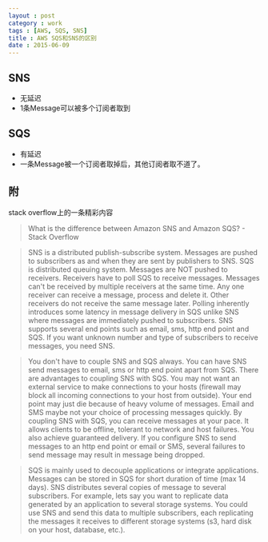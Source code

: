 ```yaml
---
layout : post
category : work
tags : [AWS, SQS, SNS]
title : AWS SQS和SNS的区别
date : 2015-06-09
---
```


## SNS

- 无延迟
- 1条Message可以被多个订阅者取到

## SQS
- 有延迟
- 一条Message被一个订阅者取掉后，其他订阅者取不道了。

## 附

stack overflow上的一条精彩内容

> What is the difference between Amazon SNS and Amazon SQS? - Stack Overflow

> SNS is a distributed publish-subscribe system. Messages are pushed to subscribers as and when they are sent by publishers to SNS. SQS is distributed queuing system. Messages are NOT pushed to receivers. Receivers have to poll SQS to receive messages. Messages can't be received by multiple receivers at the same time. Any one receiver can receive a message, process and delete it. Other receivers do not receive the same message later. Polling inherently introduces some latency in message delivery in SQS unlike SNS where messages are immediately pushed to subscribers. SNS supports several end points such as email, sms, http end point and SQS. If you want unknown number and type of subscribers to receive messages, you need SNS.

> You don't have to couple SNS and SQS always. You can have SNS send messages to email, sms or http end point apart from SQS. There are advantages to coupling SNS with SQS. You may not want an external service to make connections to your hosts (firewall may block all incoming connections to your host from outside). Your end point may just die because of heavy volume of messages. Email and SMS maybe not your choice of processing messages quickly. By coupling SNS with SQS, you can receive messages at your pace. It allows clients to be offline, tolerant to network and host failures. You also achieve guaranteed delivery. If you configure SNS to send messages to an http end point or email or SMS, several failures to send message may result in message being dropped.

> SQS is mainly used to decouple applications or integrate applications. Messages can be stored in SQS for short duration of time (max 14 days). SNS distributes several copies of message to several subscribers. For example, lets say you want to replicate data generated by an application to several storage systems. You could use SNS and send this data to multiple subscribers, each replicating the messages it receives to different storage systems (s3, hard disk on your host, database, etc.).
